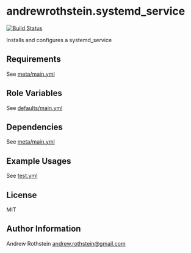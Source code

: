 andrewrothstein.systemd_service
=========
[![Build Status](https://travis-ci.org/andrewrothstein/ansible-systemd_service.svg?branch=master)](https://travis-ci.org/andrewrothstein/ansible-systemd_service)

Installs and configures a systemd_service

Requirements
------------

See [meta/main.yml](meta/main.yml)

Role Variables
--------------

See [defaults/main.yml](defaults/main.yml)

Dependencies
------------

See [meta/main.yml](meta/main.yml)

Example Usages
----------------

See [test.yml](test.yml)


License
-------

MIT

Author Information
------------------

Andrew Rothstein <andrew.rothstein@gmail.com>
